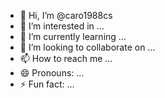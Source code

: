 - 👋 Hi, I’m @caro1988cs
- 👀 I’m interested in ...
- 🌱 I’m currently learning ...
- 💞️ I’m looking to collaborate on ...
- 📫 How to reach me ...
- 😄 Pronouns: ...
- ⚡ Fun fact: ...

<!---
caro1988cs/caro1988cs is a ✨ special ✨ repository because its `README.md` (this file) appears on your GitHub profile.
You can click the Preview link to take a look at your changes.
--->
